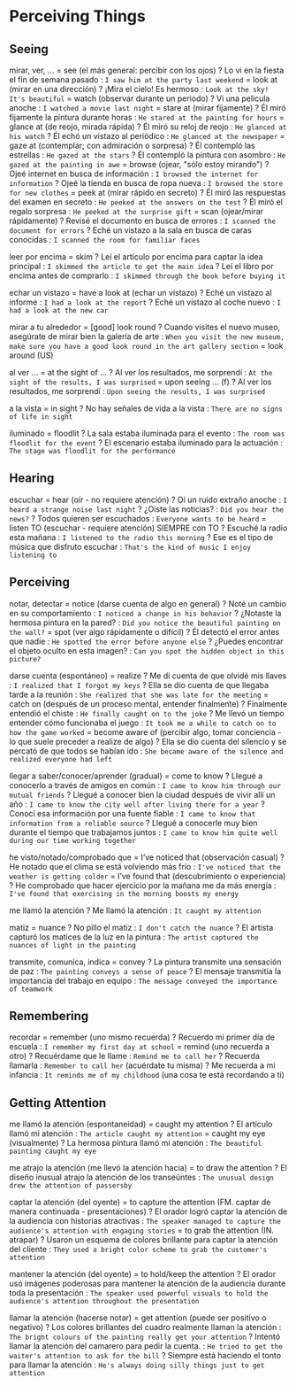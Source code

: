 # Perceiving Things

## Seeing

mirar, ver, ...
    = see (el más general: percibir con los ojos)
    ? Lo vi en la fiesta el fin de semana pasado : `I saw him at the party last weekend`
    = look at (mirar en una dirección)
    ? ¡Mira el cielo! Es hermoso : `Look at the sky! It's beautiful`
    = watch (observar durante un periodo)
    ? Vi una película anoche : `I watched a movie last night`
    = stare at (mirar fijamente)
    ? Él miró fijamente la pintura durante horas : `He stared at the painting for hours`
    = glance at (de reojo, mirada rápida)
    ? Él miró su reloj de reojo : `He glanced at his watch`
    ? Él echó un vistazo al periódico : `He glanced at the newspaper`
    = gaze at (contemplar; con admiración o sorpresa)
    ? Él contempló las estrellas : `He gazed at the stars`
    ? Él contempló la pintura con asombro : `He gazed at the painting in awe`
    = browse (ojear, "sólo estoy mirando")
    ? Ojeé internet en busca de información : `I browsed the internet for information`
    ? Ojeé la tienda en busca de ropa nueva : `I browsed the store for new clothes`
    = peek at (mirar rápido en secreto)
    ? Él miró las respuestas del examen en secreto : `He peeked at the answers on the test`
    ? Él miró el regalo sorpresa : `He peeked at the surprise gift`
    = scan (ojear/mirar rápidamente)
    ? Revisé el documento en busca de errores : `I scanned the document for errors`
    ? Eché un vistazo a la sala en busca de caras conocidas : `I scanned the room for familiar faces`

leer por encima = skim
    ? Leí el artículo por encima para captar la idea principal : `I skimmed the article to get the main idea`
    ? Leí el libro por encima antes de comprarlo : `I skimmed through the book before buying it`

echar un vistazo
    = have a look at (echar un vistazo)
    ? Eché un vistazo al informe : `I had a look at the report`
    ? Eché un vistazo al coche nuevo : `I had a look at the new car`

mirar a tu alrededor
    = [good] look round
    ? Cuando visites el nuevo museo, asegúrate de mirar bien la galería de arte : `When you visit the new museum, make sure you have a good look round in the art gallery section`
    = look around (US)

al ver ...
    = at the sight of ...
    ? Al ver los resultados, me sorprendí : `At the sight of the results, I was surprised`
    = upon seeing ... (f)
    ? Al ver los resultados, me sorprendí : `Upon seeing the results, I was surprised`


a la vista = in sight
    ? No hay señales de vida a la vista : `There are no signs of life in sight`

iluminado = floodlit
    ? La sala estaba iluminada para el evento : `The room was floodlit for the event`
    ? El escenario estaba iluminado para la actuación : `The stage was floodlit for the performance`


## Hearing

escuchar
    = hear (oír - no requiere atención)
    ? Oí un ruido extraño anoche : `I heard a strange noise last night`
    ? ¿Oíste las noticias? : `Did you hear the news?`
    ? Todos quieren ser escuchados : `Everyone wants to be heard`
    = listen TO (escuchar - requiere atención) SIEMPRE con TO
    ? Escuché la radio esta mañana : `I listened to the radio this morning`
    ? Ese es el tipo de música que disfruto escuchar : `That's the kind of music I enjoy listening to`


## Perceiving

notar, detectar
    = notice (darse cuenta de algo en general)
    ? Noté un cambio en su comportamiento : `I noticed a change in his behavior`
    ? ¿Notaste la hermosa pintura en la pared? : `Did you notice the beautiful painting on the wall?`
    = spot (ver algo rápidamente o difícil)
    ? Él detectó el error antes que nadie : `He spotted the error before anyone else`
    ? ¿Puedes encontrar el objeto oculto en esta imagen? : `Can you spot the hidden object in this picture?`

darse cuenta (espontáneo)
    = realize
    ? Me di cuenta de que olvidé mis llaves : `I realized that I forgot my keys`
    ? Ella se dio cuenta de que llegaba tarde a la reunión : `She realized that she was late for the meeting`
    = catch on (después de un proceso mental, entender finalmente)
    ? Finalmente entendió el chiste : `He finally caught on to the joke`
    ? Me llevó un tiempo entender cómo funcionaba el juego : `It took me a while to catch on to how the game worked`
    = become aware of (percibir algo, tomar conciencia - lo que suele preceder a realize de algo)
    ? Ella se dio cuenta del silencio y se percató de que todos se habían ido : `She became aware of the silence and realized everyone had left`

llegar a saber/conocer/aprender (gradual)
    = come to know
    ? Llegué a conocerlo a través de amigos en común : `I came to know him through our mutual friends`
    ? Llegué a conocer bien la ciudad después de vivir allí un año : `I came to know the city well after living there for a year`
    ? Conocí esa información por una fuente fiable : `I came to know that information from a reliable source`
    ? Llegué a conocerle muy bien durante el tiempo que trabajamos juntos : `I came to know him quite well during our time working together`

he visto/notado/comprobado que
    = I’ve noticed that (observación casual)
    ? He notado que el clima se está volviendo más frío : `I've noticed that the weather is getting colder`
    = I’ve found that (descubrimiento o experiencia)
    ? He comprobado que hacer ejercicio por la mañana me da más energía : `I've found that exercising in the morning boosts my energy`


me llamó la atención
    ? Me llamó la atención : `It caught my attention`

matiz = nuance
    ? No pillo el matiz : `I don't catch the nuance`
    ? El artista capturó los matices de la luz en la pintura : `The artist captured the nuances of light in the painting`

transmite, comunica, indica = convey
    ? La pintura transmite una sensación de paz : `The painting conveys a sense of peace`
    ? El mensaje transmitía la importancia del trabajo en equipo : `The message conveyed the importance of teamwork`

## Remembering

recordar
    = remember (uno mismo recuerda)
    ? Recuerdo mi primer día de escuela : `I remember my first day at school`
    = remind (uno recuerda a otro)
    ? Recuérdame que le llame : `Remind me to call her`
    ? Recuerda llamarla : `Remember to call her` (acuérdate tu misma)
    ? Me recuerda a mi infancia : `It reminds me of my childhood` (una cosa te está recordando a ti)


## Getting Attention


me llamó la atención (espontaneidad)
    = caught my attention
    ? El artículo llamó mi atención : `The article caught my attention`
    = caught my eye (visualmente)
    ? La hermosa pintura llamó mi atención : `The beautiful painting caught my eye`

me atrajo la atención (me llevó la atención hacia)
    = to draw the attention
    ? El diseño inusual atrajo la atención de los transeúntes : `The unusual design drew the attention of passersby`

captar la atención (del oyente)
    = to capture the attention (FM. captar de manera continuada - presentaciones)
    ? El orador logró captar la atención de la audiencia con historias atractivas : `The speaker managed to capture the audience's attention with engaging stories`
    = to grab the attention (IN. atrapar)
    ? Usaron un esquema de colores brillante para captar la atención del cliente : `They used a bright color scheme to grab the customer's attention`

mantener la atención (del oyente)
    = to hold/keep the attention
    ? El orador usó imágenes poderosas para mantener la atención de la audiencia durante toda la presentación : `The speaker used powerful visuals to hold the audience's attention throughout the presentation`

llamar la atención (hacerse notar)
    = get attention (puede ser positivo o negativo)
    ? Los colores brillantes del cuadro realmente llaman la atención : `The bright colours of the painting really get your attention`
    ? Intentó llamar la atención del camarero para pedir la cuenta. : `He tried to get the waiter's attention to ask for the bill`
    ? Siempre está haciendo el tonto para llamar la atención : `He's always doing silly things just to get attention`
